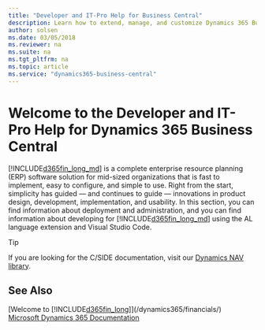```yaml
---
title: "Developer and IT-Pro Help for Business Central"
description: Learn how to extend, manage, and customize Dynamics 365 Business Central
author: solsen
ms.date: 03/05/2018
ms.reviewer: na
ms.suite: na
ms.tgt_pltfrm: na
ms.topic: article
ms.service: "dynamics365-business-central"
---
```

# Welcome to the Developer and IT-Pro Help for Dynamics 365 Business Central
[!INCLUDE[d365fin_long_md](includes/d365fin_long_md.md)] is a complete enterprise resource planning (ERP) software solution for mid-sized organizations that is fast to implement, easy to configure, and simple to use. Right from the start, simplicity has guided — and continues to guide — innovations in product design, development, implementation, and usability. In this section, you can find information about deployment and administration, and you can find information about developing for [!INCLUDE[d365fin_long_md](includes/d365fin_long_md.md)] using the AL language extension and Visual Studio Code.

> [!TIP]  
> If you are looking for the C/SIDE documentation, visit our [Dynamics NAV library](/dynamics-nav/development).

## See Also
[Welcome to [!INCLUDE[d365fin_long](includes/d365fin_long_md.md)]](/dynamics365/financials/)  
[Microsoft Dynamics 365 Documentation](https://docs.microsoft.com/en-us/dynamics365/#pivot=solutions&panel=solutions_financials)    
